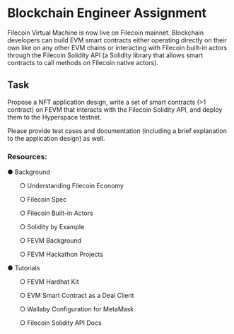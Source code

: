 # Blockchain Engineer Assignment
Filecoin Virtual Machine is now live on Filecoin mainnet. Blockchain developers can build EVM smart contracts either operating directly on their own like on any other EVM chains or interacting with Filecoin built-in actors through the Filecoin Solidity API (a Solidity library that
allows smart contracts to call methods on Filecoin native actors).

## Task
Propose a NFT application design, write a set of smart contracts (>1 contract) on FEVM that interacts with the Filecoin Solidity API, and deploy them to the Hyperspace testnet. 

Please provide test cases and documentation (including a brief explanation to the application design) as well.

### Resources:

● Background

&emsp;&emsp;○ Understanding Filecoin Economy

&emsp;&emsp;○ Filecoin Spec

&emsp;&emsp;○ Filecoin Built-in Actors

&emsp;&emsp;○ Solidity by Example

&emsp;&emsp;○ FEVM Background

&emsp;&emsp;○ FEVM Hackathon Projects

● Tutorials

&emsp;&emsp;○ FEVM Hardhat Kit

&emsp;&emsp;○ EVM Smart Contract as a Deal Client

&emsp;&emsp;○ Wallaby Configuration for MetaMask

&emsp;&emsp;○ Filecoin Solidity API Docs
